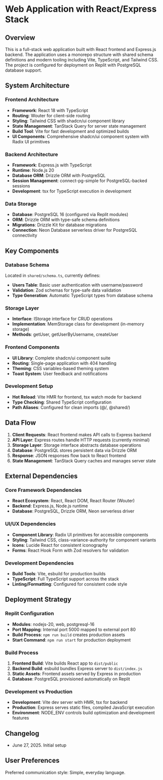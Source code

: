 # Web Application with React/Express Stack

## Overview

This is a full-stack web application built with React frontend and Express.js backend. The application uses a monorepo structure with shared schema definitions and modern tooling including Vite, TypeScript, and Tailwind CSS. The project is configured for deployment on Replit with PostgreSQL database support.

## System Architecture

### Frontend Architecture
- **Framework**: React 18 with TypeScript
- **Routing**: Wouter for client-side routing
- **Styling**: Tailwind CSS with shadcn/ui component library
- **State Management**: TanStack Query for server state management
- **Build Tool**: Vite for fast development and optimized builds
- **UI Components**: Comprehensive shadcn/ui component system with Radix UI primitives

### Backend Architecture
- **Framework**: Express.js with TypeScript
- **Runtime**: Node.js 20
- **Database ORM**: Drizzle ORM with PostgreSQL
- **Session Management**: connect-pg-simple for PostgreSQL-backed sessions
- **Development**: tsx for TypeScript execution in development

### Data Storage
- **Database**: PostgreSQL 16 (configured via Replit modules)
- **ORM**: Drizzle ORM with type-safe schema definitions
- **Migrations**: Drizzle Kit for database migrations
- **Connection**: Neon Database serverless driver for PostgreSQL connectivity

## Key Components

### Database Schema
Located in `shared/schema.ts`, currently defines:
- **Users Table**: Basic user authentication with username/password
- **Validation**: Zod schemas for type-safe data validation
- **Type Generation**: Automatic TypeScript types from database schema

### Storage Layer
- **Interface**: IStorage interface for CRUD operations
- **Implementation**: MemStorage class for development (in-memory storage)
- **Methods**: getUser, getUserByUsername, createUser

### Frontend Components
- **UI Library**: Complete shadcn/ui component suite
- **Routing**: Single-page application with 404 handling
- **Theming**: CSS variables-based theming system
- **Toast System**: User feedback and notifications

### Development Setup
- **Hot Reload**: Vite HMR for frontend, tsx watch mode for backend
- **Type Checking**: Shared TypeScript configuration
- **Path Aliases**: Configured for clean imports (@/, @shared/)

## Data Flow

1. **Client Requests**: React frontend makes API calls to Express backend
2. **API Layer**: Express routes handle HTTP requests (currently minimal)
3. **Storage Layer**: Storage interface abstracts database operations
4. **Database**: PostgreSQL stores persistent data via Drizzle ORM
5. **Response**: JSON responses flow back to React frontend
6. **State Management**: TanStack Query caches and manages server state

## External Dependencies

### Core Framework Dependencies
- **React Ecosystem**: React, React DOM, React Router (Wouter)
- **Backend**: Express.js, Node.js runtime
- **Database**: PostgreSQL, Drizzle ORM, Neon serverless driver

### UI/UX Dependencies
- **Component Library**: Radix UI primitives for accessible components
- **Styling**: Tailwind CSS, class-variance-authority for component variants
- **Icons**: Lucide React for consistent iconography
- **Forms**: React Hook Form with Zod resolvers for validation

### Development Dependencies
- **Build Tools**: Vite, esbuild for production builds
- **TypeScript**: Full TypeScript support across the stack
- **Linting/Formatting**: Configured for consistent code style

## Deployment Strategy

### Replit Configuration
- **Modules**: nodejs-20, web, postgresql-16
- **Port Mapping**: Internal port 5000 mapped to external port 80
- **Build Process**: `npm run build` creates production assets
- **Start Command**: `npm run start` for production deployment

### Build Process
1. **Frontend Build**: Vite builds React app to `dist/public`
2. **Backend Build**: esbuild bundles Express server to `dist/index.js`
3. **Static Assets**: Frontend assets served by Express in production
4. **Database**: PostgreSQL provisioned automatically on Replit

### Development vs Production
- **Development**: Vite dev server with HMR, tsx for backend
- **Production**: Express serves static files, compiled JavaScript execution
- **Environment**: NODE_ENV controls build optimization and development features

## Changelog
- June 27, 2025. Initial setup

## User Preferences

Preferred communication style: Simple, everyday language.